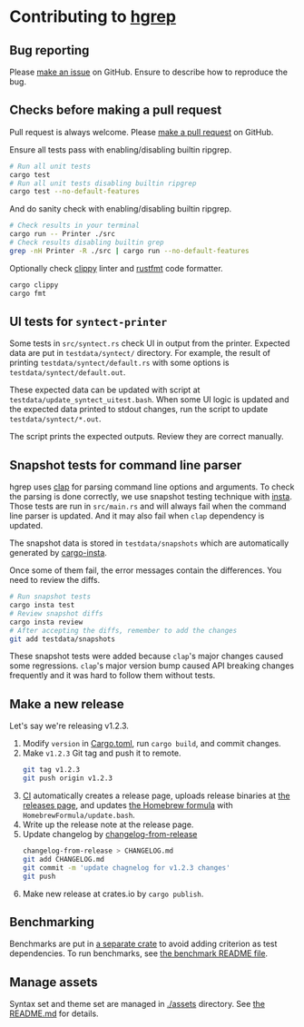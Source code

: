 Contributing to [hgrep][repo]
=============================

## Bug reporting

Please [make an issue][new-issue] on GitHub.  Ensure to describe how to reproduce the bug.

## Checks before making a pull request

Pull request is always welcome. Please [make a pull request][new-pr] on GitHub.

Ensure all tests pass with enabling/disabling builtin ripgrep.

```sh
# Run all unit tests
cargo test
# Run all unit tests disabling builtin ripgrep
cargo test --no-default-features
```

And do sanity check with enabling/disabling builtin ripgrep.

```sh
# Check results in your terminal
cargo run -- Printer ./src
# Check results disabling builtin grep
grep -nH Printer -R ./src | cargo run --no-default-features
```

Optionally check [clippy][] linter and [rustfmt][] code formatter.

```sh
cargo clippy
cargo fmt
```

## UI tests for `syntect-printer`

Some tests in `src/syntect.rs` check UI in output from the printer. Expected data are put in `testdata/syntect/` directory.
For example, the result of printing `testdata/syntect/default.rs` with some options is `testdata/syntect/default.out`.

These expected data can be updated with script at `testdata/update_syntect_uitest.bash`. When some UI logic is updated and
the expected data printed to stdout changes, run the script to update `testdata/syntect/*.out`.

The script prints the expected outputs. Review they are correct manually.

## Snapshot tests for command line parser

hgrep uses [clap][] for parsing command line options and arguments. To check the parsing is done correctly, we use snapshot testing
technique with [insta][]. Those tests are run in `src/main.rs` and will always fail when the command line parser is updated. And it
may also fail when `clap` dependency is updated.

The snapshot data is stored in `testdata/snapshots` which are automatically generated by [cargo-insta][].

Once some of them fail, the error messages contain the differences. You need to review the diffs.

```sh
# Run snapshot tests
cargo insta test
# Review snapshot diffs
cargo insta review
# After accepting the diffs, remember to add the changes
git add testdata/snapshots
```

These snapshot tests were added because `clap`'s major changes caused some regressions. `clap`'s major version bump caused API
breaking changes frequently and it was hard to follow them without tests.

## Make a new release

Let's say we're releasing v1.2.3.

1. Modify `version` in [Cargo.toml](./Cargo.toml), run `cargo build`, and commit changes.
2. Make `v1.2.3` Git tag and push it to remote.
   ```sh
   git tag v1.2.3
   git push origin v1.2.3
   ```
3. [CI][release-ci] automatically creates a release page, uploads release binaries at [the releases page][releases], and updates
   [the Homebrew formula][formula] with `HomebrewFormula/update.bash`.
4. Write up the release note at the release page.
5. Update changelog by [changelog-from-release][]
   ```sh
   changelog-from-release > CHANGELOG.md
   git add CHANGELOG.md
   git commit -m 'update chagnelog for v1.2.3 changes'
   git push
   ```
6. Make new release at crates.io by `cargo publish`.

## Benchmarking

Benchmarks are put in [a separate crate](./bench) to avoid adding criterion as test dependencies. To run benchmarks,
see [the benchmark README file](./bench/README.md).

## Manage assets

Syntax set and theme set are managed in [./assets](./assets) directory. See [the README.md](./assets/README.md) for details.

[new-issue]: https://github.com/rhysd/hgrep/issues/new
[new-pr]: https://github.com/rhysd/hgrep/pulls
[clippy]: https://github.com/rust-lang/rust-clippy
[rustfmt]: https://github.com/rust-lang/rustfmt
[repo]: https://github.com/rhysd/hgrep
[release-ci]: ./.github/workflows/release.yml
[releases]: https://github.com/rhysd/hgrep/releases
[changelog-from-release]: https://github.com/rhysd/changelog-from-release
[formula]: ./HomebrewFormula/hgrep.rb
[clap]: https://github.com/clap-rs/clap
[insta]: https://docs.rs/insta/latest/insta/index.html
[cargo-insta]: https://crates.io/crates/cargo-insta
